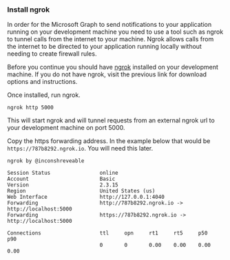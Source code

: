 <!-- markdownlint-disable MD002 MD041 -->

### Install ngrok

In order for the Microsoft Graph to send notifications to your application running on your development machine you need to use a tool such as ngrok to tunnel calls from the internet to your machine. Ngrok allows calls from the internet to be directed to your application running locally without needing to create firewall rules.

Before you continue you should have [ngrok](https://dashboard.ngrok.com/get-started) installed on your development machine. If you do not have ngrok, visit the previous link for download options and instructions.

Once installed, run ngrok.

```shell
ngrok http 5000
```

This will start ngrok and will tunnel requests from an external ngrok url to your development machine on port 5000.

Copy the https forwarding address. In the example below that would be `https://787b8292.ngrok.io`. You will need this later.

```shell
ngrok by @inconshreveable

Session Status                online
Account                       Basic
Version                       2.3.15
Region                        United States (us)
Web Interface                 http://127.0.0.1:4040
Forwarding                    http://787b8292.ngrok.io -> http://localhost:5000
Forwarding                    https://787b8292.ngrok.io -> http://localhost:5000

Connections                   ttl     opn     rt1     rt5     p50     p90
                              0       0       0.00    0.00    0.00    0.00
```
